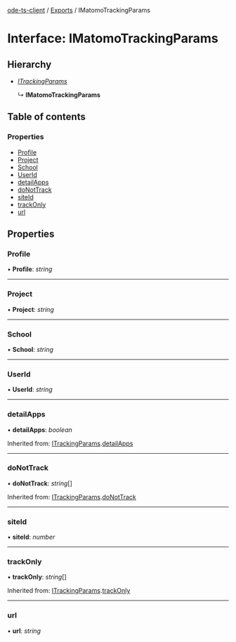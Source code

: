 [ode-ts-client](../README.md) / [Exports](../modules.md) / IMatomoTrackingParams

# Interface: IMatomoTrackingParams

## Hierarchy

* [*ITrackingParams*](itrackingparams.md)

  ↳ **IMatomoTrackingParams**

## Table of contents

### Properties

- [Profile](imatomotrackingparams.md#profile)
- [Project](imatomotrackingparams.md#project)
- [School](imatomotrackingparams.md#school)
- [UserId](imatomotrackingparams.md#userid)
- [detailApps](imatomotrackingparams.md#detailapps)
- [doNotTrack](imatomotrackingparams.md#donottrack)
- [siteId](imatomotrackingparams.md#siteid)
- [trackOnly](imatomotrackingparams.md#trackonly)
- [url](imatomotrackingparams.md#url)

## Properties

### Profile

• **Profile**: *string*

___

### Project

• **Project**: *string*

___

### School

• **School**: *string*

___

### UserId

• **UserId**: *string*

___

### detailApps

• **detailApps**: *boolean*

Inherited from: [ITrackingParams](itrackingparams.md).[detailApps](itrackingparams.md#detailapps)

___

### doNotTrack

• **doNotTrack**: *string*[]

Inherited from: [ITrackingParams](itrackingparams.md).[doNotTrack](itrackingparams.md#donottrack)

___

### siteId

• **siteId**: *number*

___

### trackOnly

• **trackOnly**: *string*[]

Inherited from: [ITrackingParams](itrackingparams.md).[trackOnly](itrackingparams.md#trackonly)

___

### url

• **url**: *string*
